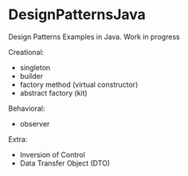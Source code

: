 # DesignPatternsJava

Design Patterns Examples in Java. Work in progress

Creational:
  - singleton
  - builder
  - factory method (virtual constructor)
  - abstract factory (kit)

Behavioral:
  - observer
  
Extra:
  - Inversion of Control
  - Data Transfer Object (DTO)
